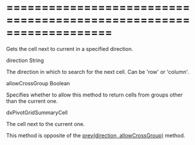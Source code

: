 ===================================================================
===================================================================

<!--shortDescription-->
Gets the cell next to current in a specified direction.
<!--/shortDescription-->

<!--paramName1-->direction<!--/paramName1-->
<!--paramType1-->String<!--/paramType1-->
<!--paramDescription1-->
The direction in which to search for the next cell. Can be 'row' or 'column'.
<!--/paramDescription1-->

<!--paramName2-->allowCrossGroup<!--/paramName2-->
<!--paramType2-->Boolean<!--/paramType2-->
<!--paramDescription2-->
Specifies whether to allow this method to return cells from groups other than the current one.
<!--/paramDescription2-->

<!--returnType-->dxPivotGridSummaryCell<!--/returnType-->
<!--returnDescription-->
The cell next to the current one.
<!--/returnDescription-->

<!--fullDescription-->
This method is opposite of the [prev(direction, allowCrossGroup)](/Documentation/ApiReference/UI_Widgets/dxPivotGrid/Summary_Cell/#prevdirection_allowCrossGroup) method.
<!--/fullDescription-->